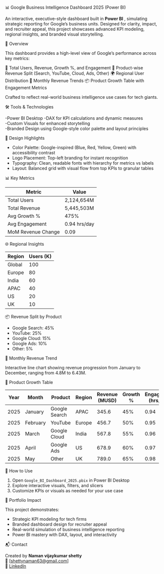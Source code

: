  📊 Google Business Intelligence Dashboard 2025 (Power BI)

An interactive, executive-style dashboard built in **Power BI** , simulating strategic reporting for Google’s business units. Designed for clarity, impact, and recruiter appeal, this project showcases advanced KPI modeling, regional insights, and branded visual storytelling.

 🚀 Overview

This dashboard provides a high-level view of Google’s performance across key metrics:

  👥 Total Users, Revenue, Growth %, and Engagement
  🧠 Product-wise Revenue Split (Search, YouTube, Cloud, Ads, Other)
  🌍 Regional User Distribution
  📅 Monthly Revenue Trends
  📦 Product Growth Table with Engagement Metrics

Crafted to reflect real-world business intelligence use cases for tech giants.

 🛠️ Tools & Technologies

  -Power BI Desktop 
  -DAX for KPI calculations and dynamic measures  
  -Custom Visuals for enhanced storytelling  
  -Branded Design using Google-style color palette and layout principles

 🎨 Design Highlights

  - Color Palette: Google-inspired (Blue, Red, Yellow, Green) with accessibility contrast
  - Logo Placement: Top-left branding for instant recognition
  - Typography: Clean, readable fonts with hierarchy for metrics vs labels
  - Layout: Balanced grid with visual flow from top KPIs to granular tables

 📊 Key Metrics

| Metric                  | Value         |
|------------------------|---------------|
| Total Users            | 2,124,654M    |
| Total Revenue          | 5,445,503M    |
| Avg Growth %           | 475%          |
| Avg Engagement         | 0.94 hrs/day  |
| MoM Revenue Change     | 0.09          |

 🌐 Regional Insights

| Region   | Users (K) |
|----------|-----------|
| Global   | 100       |
| Europe   | 80        |
| India    | 60        |
| APAC     | 40        |
| US       | 20        |
| UK       | 10        |

 📦 Revenue Split by Product

- Google Search: 45%
- YouTube: 25%
- Google Cloud: 15%
- Google Ads: 10%
- Other: 5%

 📅 Monthly Revenue Trend

Interactive line chart showing revenue progression from January to December, ranging from 4.8M to 6.43M.

  🧮 Product Growth Table

| Year | Month   | Product        | Region | Revenue (MUSD) | Growth % | Engagement (hrs/day) |
|------|---------|----------------|--------|----------------|----------|----------------------|
| 2025 | January | Google Search  | APAC   | 345.6          | 45%      | 0.94                 |
| 2025 | February| YouTube        | Europe | 456.7          | 50%      | 0.95                 |
| 2025 | March   | Google Cloud   | India  | 567.8          | 55%      | 0.96                 |
| 2025 | April   | Google Ads     | US     | 678.9          | 60%      | 0.97                 |
| 2025 | May     | Other          | UK     | 789.0          | 65%      | 0.98                 |


📌 How to Use

1. Open `Google_BI_Dashboard_2025.pbix` in Power BI Desktop  
2. Explore interactive visuals, filters, and slicers  
3. Customize KPIs or visuals as needed for your use case

🎯 Portfolio Impact

This project demonstrates:

- Strategic KPI modeling for tech firms
- Branded dashboard design for recruiter appeal
- Real-world simulation of business intelligence reporting
- Power BI mastery with DAX, layout, and interactivity

📬 Contact

Created by **Naman vijaykumar shetty**  
📧 [shettynaman63@gmail.com]  
🔗 [LinkedIn](https://www.linkedin.com/in/naman-vijay-kumar-shetty-213898215/)  


